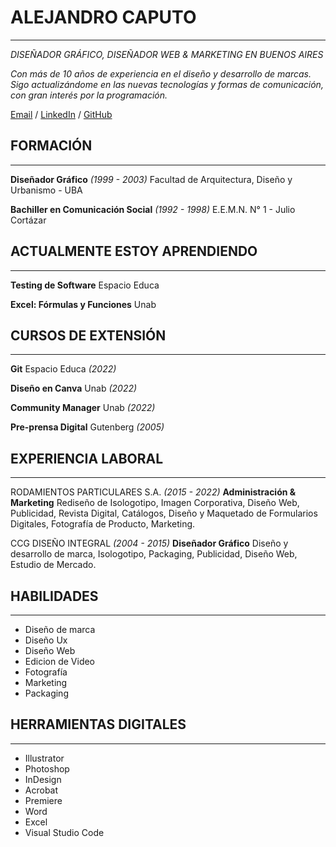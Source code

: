 # ALEJANDRO CAPUTO
---
*DISEÑADOR GRÁFICO, DISEÑADOR WEB & MARKETING EN BUENOS AIRES*

*Con más de 10 años de experiencia en el diseño y desarrollo de marcas. Sigo actualizándome en las nuevas tecnologías y formas de comunicación, con gran interés por la programación.*

<a href="mailto:eldamri@gmail.com">Email</a> / <a href="https://www.linkedin.com/in/amcaputo-dg/">LinkedIn</a> / <a href="https://narskash.github.io/Narskash/">GitHub</a>


## FORMACIÓN
---

**Diseñador Gráfico** *(1999 - 2003)*
Facultad de Arquitectura, Diseño y Urbanismo - UBA

**Bachiller en Comunicación Social** *(1992 - 1998)*
E.E.M.N. N° 1 - Julio Cortázar


## ACTUALMENTE ESTOY APRENDIENDO
---

**Testing de Software** Espacio Educa

**Excel: Fórmulas y Funciones** Unab


## CURSOS DE EXTENSIÓN
---

**Git** Espacio Educa *(2022)*

**Diseño en Canva** Unab *(2022)*

**Community Manager** Unab *(2022)*

**Pre-prensa Digital** Gutenberg *(2005)*


## EXPERIENCIA LABORAL
---

RODAMIENTOS PARTICULARES S.A. *(2015 - 2022)*
**Administración & Marketing**
Rediseño de Isologotipo, Imagen Corporativa, Diseño Web, Publicidad, Revista Digital, Catálogos, Diseño y Maquetado de Formularios Digitales, Fotografía de Producto, Marketing.

CCG DISEÑO INTEGRAL *(2004 - 2015)*
**Diseñador Gráfico**
Diseño y desarrollo de marca, Isologotipo, Packaging, Publicidad, Diseño Web, Estudio de Mercado.


## HABILIDADES
---

- Diseño de marca
- Diseño Ux
- Diseño Web
- Edicion de Video
- Fotografía
- Marketing
- Packaging


## HERRAMIENTAS DIGITALES
---

- Illustrator
- Photoshop
- InDesign
- Acrobat
- Premiere
- Word
- Excel
- Visual Studio Code


<!--
**Narskash/Narskash** is a ✨ _special_ ✨ repository because its `README.md` (this file) appears on your GitHub profile.

Here are some ideas to get you started:

- 🔭 I’m currently working on ...
- 🌱 I’m currently learning ...
- 👯 I’m looking to collaborate on ...
- 🤔 I’m looking for help with ...
- 💬 Ask me about ...
- 📫 How to reach me: ...
- 😄 Pronouns: ...
- ⚡ Fun fact: ...
-->